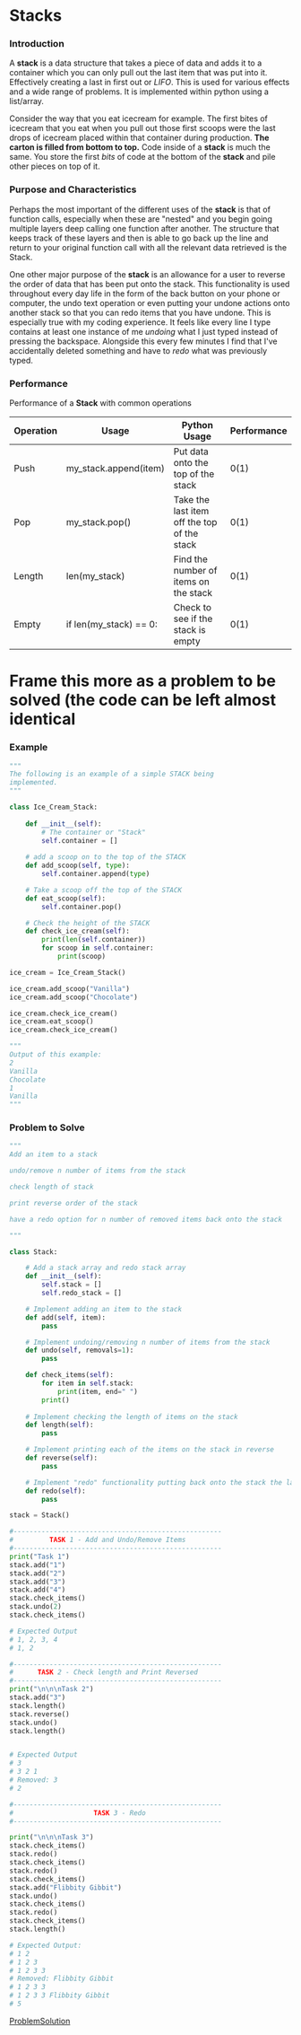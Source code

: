 # Stacks

### Introduction

A **stack** is a data structure that takes a piece of data and adds it to a container which you can only pull out the last item that was put into it. Effectively creating a last in first out or *LIFO*. This is used for various effects and a wide range of problems. It is implemented within python using a list/array.

Consider the way that you eat icecream for example. The first bites of icecream that you eat when you pull out those first scoops were the last drops of icecream placed within that container during production. **The carton is filled from bottom to top.** Code inside of a **stack** is much the same. You store the first *bits* of code at the bottom of the **stack** and pile other pieces on top of it.

### Purpose and Characteristics

Perhaps the most important of the different uses of the **stack** is that of function calls, especially when these are "nested" and you begin going multiple layers deep calling one function after another. The structure that keeps track of these layers and then is able to go back up the line and return to your original function call with all the relevant data retrieved is the Stack.

One other major purpose of the **stack** is an allowance for a user to reverse the order of data that has been put onto the stack. This functionality is used throughout every day life in the form of the back button on your phone or computer, the undo text operation or even putting your undone actions onto another stack so that you can redo items that you have undone. This is especially true with my coding experience. It feels like every line I type contains at least one instance of me *undoing* what I just typed instead of pressing the backspace. Alongside this every few minutes I find that I've accidentally deleted something and have to *redo* what was previously typed.



### Performance

Performance of a **Stack** with common operations

Operation | Usage | Python Usage | Performance 
----------|-------|--------------|------------
Push       | my_stack.append(item) | Put data onto the top of the stack | 0(1)
Pop    | my_stack.pop() | Take the last item off the top of the stack | 0(1)
Length    | len(my_stack) | Find the number of items on the stack | 0(1)
Empty     | if len(my_stack) == 0: | Check to see if the stack is empty | 0(1)


# Frame this more as a problem to be solved (the code can be left almost identical
### Example
```python
"""
The following is an example of a simple STACK being
implemented.
"""

class Ice_Cream_Stack:
    
    def __init__(self):
        # The container or "Stack"
        self.container = []
        
    # add a scoop on to the top of the STACK
    def add_scoop(self, type):
        self.container.append(type)

    # Take a scoop off the top of the STACK
    def eat_scoop(self):
        self.container.pop()

    # Check the height of the STACK
    def check_ice_cream(self):
        print(len(self.container))
        for scoop in self.container:
            print(scoop)

ice_cream = Ice_Cream_Stack()

ice_cream.add_scoop("Vanilla")
ice_cream.add_scoop("Chocolate")

ice_cream.check_ice_cream()
ice_cream.eat_scoop()
ice_cream.check_ice_cream()

"""
Output of this example:
2
Vanilla
Chocolate
1
Vanilla
"""
```

### Problem to Solve
```Python
"""
Add an item to a stack

undo/remove n number of items from the stack

check length of stack

print reverse order of the stack

have a redo option for n number of removed items back onto the stack

"""

class Stack:

    # Add a stack array and redo stack array
    def __init__(self):
        self.stack = []
        self.redo_stack = []

    # Implement adding an item to the stack
    def add(self, item):
        pass

    # Implement undoing/removing n number of items from the stack
    def undo(self, removals=1):
        pass

    def check_items(self):
        for item in self.stack:
            print(item, end=" ")
        print()
            
    # Implement checking the length of items on the stack
    def length(self):
        pass

    # Implement printing each of the items on the stack in reverse
    def reverse(self):
        pass

    # Implement "redo" functionality putting back onto the stack the last thing that was taken off the stack
    def redo(self):
        pass

stack = Stack()

#----------------------------------------------------
#         TASK 1 - Add and Undo/Remove Items
#----------------------------------------------------
print("Task 1")
stack.add("1")
stack.add("2")
stack.add("3")
stack.add("4")
stack.check_items()
stack.undo(2)
stack.check_items()

# Expected Output
# 1, 2, 3, 4
# 1, 2

#----------------------------------------------------
#      TASK 2 - Check length and Print Reversed
#----------------------------------------------------
print("\n\n\nTask 2")
stack.add("3")
stack.length()
stack.reverse()
stack.undo()
stack.length()


# Expected Output
# 3
# 3 2 1 
# Removed: 3
# 2

#----------------------------------------------------
#                    TASK 3 - Redo 
#----------------------------------------------------

print("\n\n\nTask 3")
stack.check_items()
stack.redo()
stack.check_items()
stack.redo()
stack.check_items()
stack.add("Flibbity Gibbit")
stack.undo()
stack.check_items()
stack.redo()
stack.check_items()
stack.length()

# Expected Output:
# 1 2 
# 1 2 3 
# 1 2 3 3 
# Removed: Flibbity Gibbit
# 1 2 3 3 
# 1 2 3 3 Flibbity Gibbit 
# 5
```

[ProblemSolution](3.1%20Trees_problem_solution.py)
